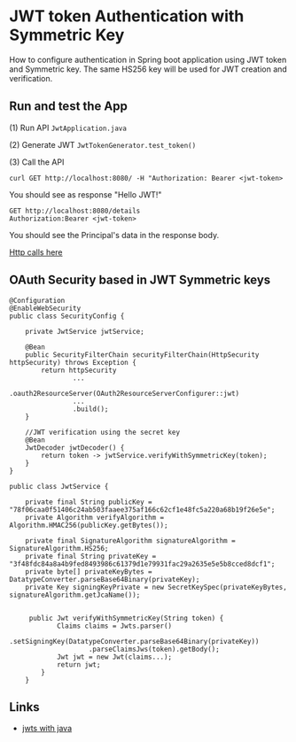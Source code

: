# JWT token Authentication with Symmetric Key

How to configure authentication in Spring boot application using JWT token and Symmetric key.
The same HS256 key will be used for JWT creation and verification.

## Run and test the App

(1) Run API `JwtApplication.java`

(2) Generate JWT `JwtTokenGenerator.test_token()`

(3) Call the API
```
curl GET http://localhost:8080/ -H "Authorization: Bearer <jwt-token>
```
You should see as response "Hello JWT!"

```
GET http://localhost:8080/details
Authorization:Bearer <jwt-token>
```

You should see the Principal's data in the response body.

[Http calls here](./REST/api.http)


## OAuth Security based in JWT Symmetric keys

```
@Configuration
@EnableWebSecurity
public class SecurityConfig {

    private JwtService jwtService;

    @Bean
    public SecurityFilterChain securityFilterChain(HttpSecurity httpSecurity) throws Exception {
        return httpSecurity
                ...
                .oauth2ResourceServer(OAuth2ResourceServerConfigurer::jwt)
                ...
                .build();
    }
    
    //JWT verification using the secret key
    @Bean
    JwtDecoder jwtDecoder() {
        return token -> jwtService.verifyWithSymmetricKey(token);
    }
}

public class JwtService {

    private final String publicKey = "78f06caa0f51406c24ab503faaee375af166c62cf1e48fc5a220a68b19f26e5e";
    private Algorithm verifyAlgorithm = Algorithm.HMAC256(publicKey.getBytes());

    private final SignatureAlgorithm signatureAlgorithm = SignatureAlgorithm.HS256;
    private final String privateKey = "3f48fdc84a8a4b9fed8493986c61379d1e79931fac29a2635e5e5b8cced8dcf1";
    private byte[] privateKeyBytes = DatatypeConverter.parseBase64Binary(privateKey);
    private Key signingKeyPrivate = new SecretKeySpec(privateKeyBytes, signatureAlgorithm.getJcaName());
    
    
     public Jwt verifyWithSymmetricKey(String token) {
            Claims claims = Jwts.parser()
                    .setSigningKey(DatatypeConverter.parseBase64Binary(privateKey))
                    .parseClaimsJws(token).getBody();
            Jwt jwt = new Jwt(claims...);
            return jwt;
        }
    }
```

## Links
* [jwts with java](https://developer.okta.com/blog/2018/10/31/jwts-with-java)

